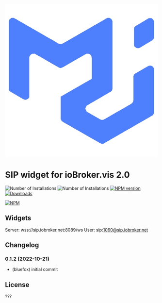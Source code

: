 ![Logo](admin/vis-2-widgets-sip.png)
# SIP widget for ioBroker.vis 2.0

![Number of Installations](http://iobroker.live/badges/vis-2-widgets-material-installed.svg) ![Number of Installations](http://iobroker.live/badges/vis-2-widgets-material-stable.svg) [![NPM version](http://img.shields.io/npm/v/iobroker.vis-2-widgets-material.svg)](https://www.npmjs.com/package/iobroker.vis-2-widgets-material)
[![Downloads](https://img.shields.io/npm/dm/iobroker.vis-2-widgets-material.svg)](https://www.npmjs.com/package/iobroker.vis-2-widgets-material)

[![NPM](https://nodei.co/npm/iobroker.vis-2-widgets-material.png?downloads=true)](https://nodei.co/npm/iobroker.vis-2-widgets-material/)

## Widgets
Server: wss://sip.iobroker.net:8089/ws
User: sip:1060@sip.iobroker.net


<!--
    Placeholder for the next version (at the beginning of the line):
    ### **WORK IN PROGRESS**
-->
## Changelog
### 0.1.2 (2022-10-21)
* (bluefox) initial commit

## License
???
